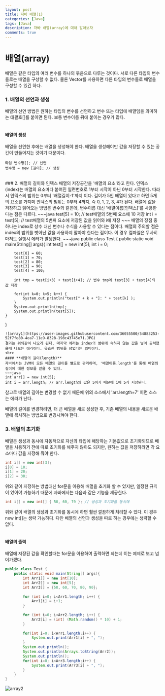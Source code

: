 ```yaml
---
layout: post
title: 자바 배열(1)
categories: [Java]
tags: [Java]
description: 자바 배열(array)에 대해 알아보자
comments: true
---
```


# **배열(array)**  
배열은 같은 타입의 여러 변수를 하나의 묶음으로 다루는 것이다. 서로 다른 타입의 변수들로는 배열을 구성할 수 없다. 물론 Vector를 사용하면 다른 타입의 변수들로 배열을 구성할 수 있긴 하다.  

### 1. 배열의 선언과 생성  
배열의 선언 방법은 원하는 타입의 변수를 선언하고 변수 또는 타입에 배열임을 의미하는 대괄호[]를 붙이면 된다. 보통 변수이름 뒤에 붙이는 경우가 많다.  
<br>  
#### **배열의 생성**  
배열을 선언한 후에는 배열을 생성해야 한다. 배열을 생성해야만 값을 저장할 수 있는 공간이 만들어지는 것이기 때문이다.  
~~~
타입 변수명[]; // 선언
변수명 = new [길이]; // 생성
~~~  
<br>  
### 2. 배열의 길이와 인덱스  
배열의 저장공간을 '배열의 요소'라고 한다. 인덱스(index)는 배열의 요소마다 붙여진 일련번호로 1부터 시작이 아닌 0부터 시작한다. 따라서 인덱스의 범위는 0부터 '배열길이-1'까지 이다. 길이가 5인 배열이 있다고 하면 5개의 요소를 가지며 인덱스의 범위는 0부터 4까지, 즉 0, 1, 2, 3, 4가 된다.  
배열에 값을 저장하고 읽어오는 방법은 변수와 같은데, 변수이름 대신 '배열이름[인덱스]'를 사용한다는 점은 다르다.  
~~~java
test[5] = 10; // test배열의 5번째 요소에 10 저장
int i = test[5]; // test배열의 5번째 요소에 저장된 값을 읽어와 i에 저장
~~~  
배열의 장점 중 하나는 index로 상수 대신 변수나 수식을 사용할 수 있다는 점이다. 배열의 주의할 점은 index의 범위를 벗어난 값을 사용하지 말아야 한다는 점이다. 이 경우 컴파일은 무사히 마쳐도 실행시 에러가 발생한다.  
~~~java
public class Test {
	public static void main(String[] args){
		int test[] = new int[5];
		int i  = 0;
		
		test[0] = 60;
		test[1] = 70;
		test[2] = 80;
		test[3] = 90;
		test[4] = 100;
		
		int tmp = test[i+3] + test[i+4]; // 변수 tmp에 test[3] + test[4]의 값 저장
		
		for(int k=0; k<5; k++) {
			System.out.println("test[" + k + "]: " + test[k] );
		}
		System.out.println(tmp);
		System.out.println(test[5]);
    }
}
~~~  
![array1](https://user-images.githubusercontent.com/36055500/54883253-52f7fe80-4ea7-11e9-8328-198c43745e71.JPG)  
결과는 위와같이 나오게 된다. 마지막 에러는 index의 범위에 속하지 않는 값을 넣어 출력했을때 나오는 에러이다. 유효한 범위를 넘었다는 의미이다.  
<br>  
#### **배열의 길이(length)**  
자바에서는 JVM이 모든 배열의 길이를 별도로 관리하며, '배열이름.length'를 통해 배열의 길이에 대한 정보를 얻을 수 있다.  
~~~java
int arr[] = new int[5];
int i = arr.length; // arr.length의 값은 5이기 때문에 i에 5가 저장된다.
~~~  
참고로 배열의 길이는 변경할 수 없기 때문에 위의 소스에서 'arr.length=7' 이런 소스는 에러가 난다.  

배열의 길이를 변경하려면, 더 큰 배열을 새로 성성한 후, 기존 배열의 내용을 새로운 배열에 복사하는 방법으로 변경시켜야 한다. 
<br>  
### 3. 배열의 초기화  
배열은 생성과 동시에 자동적으로 자신의 타입에 해당하는 기본값으로 초기화되므로 배열을 사용하기 전에 따로 초기화를 해주지 않아도 되지만, 원하는 값을 저장하려면 각 요소마다 값을 지정해 줘야 한다.  
~~~java
int i[] = new int[3];
i[0] = 10;
i[1] = 20;
i[2] = 30;
~~~  
위와 같이 지정하는 방법대신 for문을 이용해 배열을 초기화 할 수 있지만, 일정한 규칙이 있어야 가능하기 때문에 자바에서는 다음과 같은 기능을 제공한다.  
~~~java
int i[] = new int[] { 50, 60, 70 }; // 생성과 초기화를 동시에
~~~  
위와 같이 배열의 생성과 초기화를 동시에 하면 훨씬 깔끔하게 처리할 수 있다. 이 경우 new int[]는 생략 가능하다. 다만 배열의 선언과 생성을 따로 하는 경우에는 생략할 수 없다.  
<br>  
#### **배열의 출력**  
배열에 저장된 값을 확인할때는 for문을 이용하여 출력하면 되는데 이는 예제로 보고 넘어가겠다.
~~~java
public class Test {
	public static void main(String[] args){
		int Arr1[] = new int[10];
		int Arr2[] = new int[5];
		int Arr3[] = {50, 60, 70, 80, 90};
		
		for (int i=0; i<Arr1.length; i++) {
			Arr1[i] = i+1;
		}
		
		for (int i=0; i<Arr2.length; i++) {
			Arr2[i] = (int) (Math.random() * 10) + 1;
		}
		
		for(int i=0; i<Arr1.length;i++) {
			System.out.print(Arr1[i] + ", ");
		}
		System.out.println();
		System.out.println(Arrays.toString(Arr2));
		System.out.println();
		for(int i=0; i<Arr3.length;i++) {
			System.out.print(Arr3[i] + ", ");
		}
    }
}
~~~  
![array2](https://user-images.githubusercontent.com/36055500/54934935-a7ac7f80-4f62-11e9-9ee2-b7ac9a8f4fe9.JPG)  

